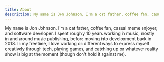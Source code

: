 ```yaml
---
title: About
description: My name is Jon Johnson. I'm a cat father, coffee fan, casual meme enjoyer, and software developer. I spent roughly 10 years working in music, mostly in and around music publishing, before moving into development back in 2018. In my freetime, I love working on different ways to express myself creatively through tech, playing games, and catching up on whatever reality show is big at the moment (though don't hold it against me).
---
```


My name is Jon Johnson. I'm a cat father, coffee fan, casual meme enjoyer, and software developer. I spent roughly 10 years working in music, mostly in and around music publishing, before moving into development back in 2018. In my freetime, I love working on different ways to express myself creatively through tech, playing games, and catching up on whatever reality show is big at the moment (though don't hold it against me).
